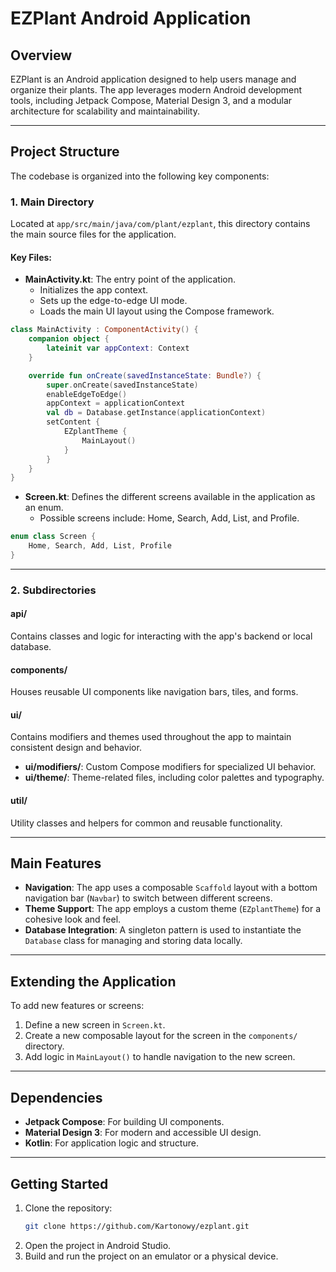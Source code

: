 # EZPlant Android Application

## Overview
EZPlant is an Android application designed to help users manage and organize their plants. The app leverages modern Android development tools, including Jetpack Compose, Material Design 3, and a modular architecture for scalability and maintainability.

---

## Project Structure
The codebase is organized into the following key components:

### 1. **Main Directory**
Located at `app/src/main/java/com/plant/ezplant`, this directory contains the main source files for the application.

#### Key Files:
- **MainActivity.kt**: The entry point of the application.
  - Initializes the app context.
  - Sets up the edge-to-edge UI mode.
  - Loads the main UI layout using the Compose framework.

```kotlin
class MainActivity : ComponentActivity() {
    companion object {
        lateinit var appContext: Context
    }

    override fun onCreate(savedInstanceState: Bundle?) {
        super.onCreate(savedInstanceState)
        enableEdgeToEdge()
        appContext = applicationContext
        val db = Database.getInstance(applicationContext)
        setContent {
            EZplantTheme {
                MainLayout()
            }
        }
    }
}
```

- **Screen.kt**: Defines the different screens available in the application as an enum.
  - Possible screens include: Home, Search, Add, List, and Profile.

```kotlin
enum class Screen {
    Home, Search, Add, List, Profile
}
```

---

### 2. **Subdirectories**
#### **api/**
Contains classes and logic for interacting with the app's backend or local database.

#### **components/**
Houses reusable UI components like navigation bars, tiles, and forms.

#### **ui/**
Contains modifiers and themes used throughout the app to maintain consistent design and behavior.
- **ui/modifiers/**: Custom Compose modifiers for specialized UI behavior.
- **ui/theme/**: Theme-related files, including color palettes and typography.

#### **util/**
Utility classes and helpers for common and reusable functionality.

---

## Main Features
- **Navigation**: The app uses a composable `Scaffold` layout with a bottom navigation bar (`Navbar`) to switch between different screens.
- **Theme Support**: The app employs a custom theme (`EZplantTheme`) for a cohesive look and feel.
- **Database Integration**: A singleton pattern is used to instantiate the `Database` class for managing and storing data locally.

---

## Extending the Application
To add new features or screens:
1. Define a new screen in `Screen.kt`.
2. Create a new composable layout for the screen in the `components/` directory.
3. Add logic in `MainLayout()` to handle navigation to the new screen.

---

## Dependencies
- **Jetpack Compose**: For building UI components.
- **Material Design 3**: For modern and accessible UI design.
- **Kotlin**: For application logic and structure.

---

## Getting Started
1. Clone the repository:
   ```bash
   git clone https://github.com/Kartonowy/ezplant.git
   ```
2. Open the project in Android Studio.
3. Build and run the project on an emulator or a physical device.
